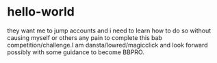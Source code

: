 # hello-world
they want me to jump accounts and i need to learn how to do so without causing myself or others any pain to complete this bab competition/challenge.I am dansta/lowred/magicclick and look forward possibly with some guidance to become BBPRO.
